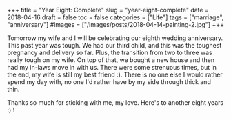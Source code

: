 +++
title = "Year Eight: Complete"
slug = "year-eight-complete"
date = 2018-04-16
draft = false
toc = false
categories = ["Life"]
tags = ["marriage", "anniversary"]
#images = ["/images/posts/2018-04-14-painting-2.jpg"]
+++

Tomorrow my wife and I will be celebrating our eighth wedding anniversary. This past year was tough. We had our third child, and this was the toughest pregnancy and delivery so far. Plus, the transition from two to three was really tough on my wife. On top of that, we bought a new house and then had my in-laws move in with us. There were some strenuous times, but in the end, my wife is still my best friend :). There is no one else I would rather spend my day with, no one I'd rather have by my side through thick and thin.

Thanks so much for sticking with me, my love. Here's to another eight years :) !
